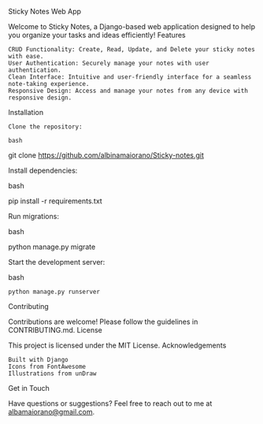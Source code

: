 Sticky Notes Web App

Welcome to Sticky Notes, a Django-based web application designed to help you organize your tasks and ideas efficiently!
Features

    CRUD Functionality: Create, Read, Update, and Delete your sticky notes with ease.
    User Authentication: Securely manage your notes with user authentication.
    Clean Interface: Intuitive and user-friendly interface for a seamless note-taking experience.
    Responsive Design: Access and manage your notes from any device with responsive design.

Installation

    Clone the repository:

    bash

git clone https://github.com/albinamaiorano/Sticky-notes.git

Install dependencies:

bash

pip install -r requirements.txt

Run migrations:

bash

python manage.py migrate

Start the development server:

bash

    python manage.py runserver

Contributing

Contributions are welcome! Please follow the guidelines in CONTRIBUTING.md.
License

This project is licensed under the MIT License.
Acknowledgements

    Built with Django
    Icons from FontAwesome
    Illustrations from unDraw

Get in Touch

Have questions or suggestions? Feel free to reach out to me at albamaiorano@gmail.com.

